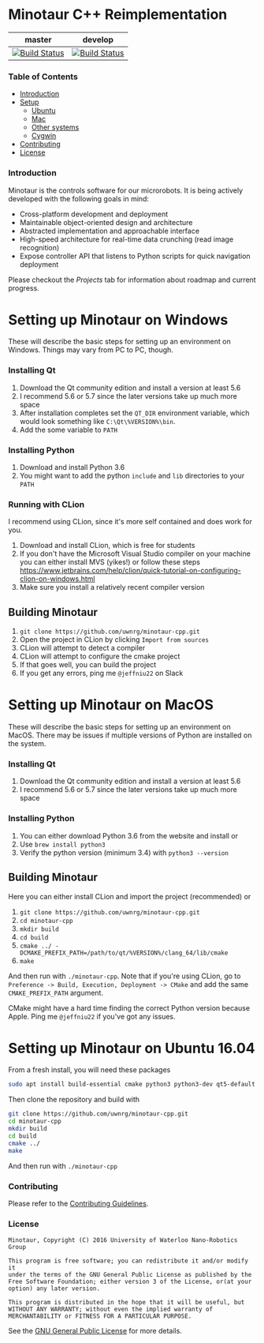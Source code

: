 # Minotaur C++ Reimplementation
|  master  |  develop  |
|:--------:|:---------:|
|[![Build Status](https://travis-ci.org/uwnrg/minotaur-cpp.svg?branch=master)](https://travis-ci.org/uwnrg/minotaur-cpp)|[![Build Status](https://travis-ci.org/uwnrg/minotaur-cpp.svg?branch=develop)](https://travis-ci.org/uwnrg/minotaur-cpp)|

### Table of Contents

* [Introduction](#introduction)
* [Setup](#setup)
  - [Ubuntu](#ubuntu)
  - [Mac](#mac)
  - [Other systems](#other-systems)
  - [Cygwin](#cygwin)
* [Contributing](#contributing)
* [License](#license)

### Introduction
Minotaur is the controls software for our microrobots. It is being actively developed
with the following goals in mind:

* Cross-platform development and deployment
* Maintainable object-oriented design and architecture
* Abstracted implementation and approachable interface
* High-speed architecture for real-time data crunching (read image recognition)
* Expose controller API that listens to Python scripts for quick navigation deployment

Please checkout the *Projects* tab for information about roadmap and current progress.

# Setting up Minotaur on Windows
These will describe the basic steps for setting up an environment on Windows.
Things may vary from PC to PC, though.

### Installing Qt
1. Download the Qt community edition and install a version at least 5.6
2. I recommend 5.6 or 5.7 since the later versions take up much more space
3. After installation completes set the `QT_DIR` environment variable, which would look
something like `C:\Qt\%VERSION%\bin`.
4. Add the some variable to `PATH`

### Installing Python
1. Download and install Python 3.6
2. You might want to add the python `include` and `lib` directories to your `PATH`

### Running with CLion
I recommend using CLion, since it's more self contained and does work for you.

1. Download and install CLion, which is free for students
2. If you don't have the Microsoft Visual Studio compiler on your machine
you can either install MVS (yikes!) or follow these steps
https://www.jetbrains.com/help/clion/quick-tutorial-on-configuring-clion-on-windows.html
3. Make sure you install a relatively recent compiler version

## Building Minotaur
1. `git clone https://github.com/uwnrg/minotaur-cpp.git`
2. Open the project in CLion by clicking `Import from sources`
3. CLion will attempt to detect a compiler
4. CLion will attempt to configure the cmake project
5. If that goes well, you can build the project
6. If you get any errors, ping me `@jeffniu22` on Slack

# Setting up Minotaur on MacOS
These will describe the basic steps for setting up an environment on MacOS.
There may be issues if multiple versions of Python are installed on the system.

### Installing Qt
1. Download the Qt community edition and install a version at least 5.6
2. I recommend 5.6 or 5.7 since the later versions take up much more space

### Installing Python
1. You can either download Python 3.6 from the website and install or
2. Use `brew install python3`
3. Verify the python version (minimum 3.4) with `python3 --version`

## Building Minotaur
Here you can either install CLion and import the project (recommended) or
1. `git clone https://github.com/uwnrg/minotaur-cpp.git`
2. `cd minotaur-cpp`
3. `mkdir build`
4. `cd build`
5. `cmake ../ -DCMAKE_PREFIX_PATH=/path/to/qt/%VERSION%/clang_64/lib/cmake`
6. `make`

And then run with `./minotaur-cpp`. Note that if you're using CLion, go to 
`Preference -> Build, Execution, Deployment -> CMake` and add the same `CMAKE_PREFIX_PATH`
argument.

CMake might have a hard time finding the correct Python version because Apple. Ping me `@jeffniu22`
if you've got any issues.

# Setting up Minotaur on Ubuntu 16.04
From a fresh install, you will need these packages

```bash
sudo apt install build-essential cmake python3 python3-dev qt5-default libudev-dev git
```

Then clone the repository and build with
```bash
git clone https://github.com/uwnrg/minotaur-cpp.git
cd minotaur-cpp
mkdir build
cd build
cmake ../
make
```

And then run with `./minotaur-cpp`

### Contributing
Please refer to the [Contributing Guidelines](CONTRIBUTING.md).

### License
```
Minotaur, Copyright (C) 2016 University of Waterloo Nano-Robotics Group

This program is free software; you can redistribute it and/or modify it
under the terms of the GNU General Public License as published by the
Free Software Foundation; either version 3 of the License, or(at your
option) any later version.

This program is distributed in the hope that it will be useful, but
WITHOUT ANY WARRANTY; without even the implied warranty of
MERCHANTABILITY or FITNESS FOR A PARTICULAR PURPOSE.
```
See the [GNU General Public License](LICENSE) for more details.
